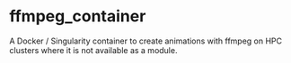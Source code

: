 # ffmpeg_container
A Docker / Singularity container to create animations with ffmpeg on HPC clusters where it is not available as a module.
